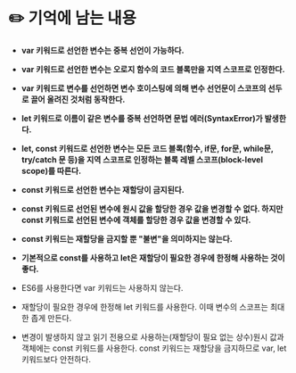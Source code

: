 # ✏️ 기억에 남는 내용
* **var 키워드로 선언한 변수는 중복 선언이 가능하다.**

* **var 키워드로 선언한 변수는 오로지 함수의 코드 블록만을 지역 스코프로 인정한다.**

* **var 키워드로 변수를 선언하면 변수 호이스팅에 의해 변수 선언문이 스코프의 선두로 끌어 올려진 것처럼 동작한다.**

* **let 키워드로 이름이 같은 변수를 중복 선언하면 문법 에러(SyntaxError)가 발생한다.**

* **let, const 키워드로 선언한 변수는 모든 코드 블록(함수, if문, for문, while문, try/catch 문 등)을 지역 스코프로 인정하는 블록 레벨 스코프(block-level scope)를 따른다.**

* **const 키워드로 선언한 변수는 재할당이 금지된다.**

* **const 키워드로 선언된 변수에 원시 값을 할당한 경우 값을 변경할 수 없다. 하지만 const 키워드로 선언된 변수에 객체를 할당한 경우 값을 변경할 수 있다.**

* **const 키워드는 재할당을 금지할 뿐 "불변"을 의미하지는 않는다.**

* **기본적으로 const를 사용하고 let은 재할당이 필요한 경우에 한정해 사용하는 것이 좋다.**

* ES6를 사용한다면 var 키워드는 사용하지 않는다.

* 재할당이 필요한 경우에 한정해 let 키워드를 사용한다. 이때 변수의 스코프는 최대한 좁게 만든다.

* 변경이 발생하지 않고 읽기 전용으로 사용하는(재할당이 필요 없는 상수)원시 값과 객체에는 const 키워드를 사용한다. const 키워드는 재할당을 금지하므로 var, let 키워드보다 안전하다.